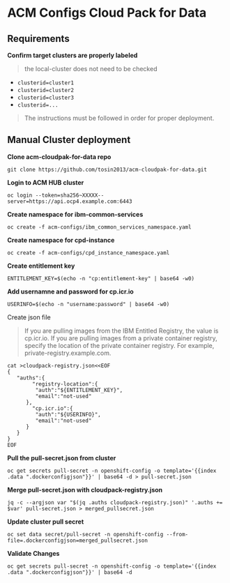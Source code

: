 # ACM Configs Cloud Pack for Data

## Requirements 
**Confirm target clusters are properly labeled**
> the local-cluster does not need to be checked
*  `clusterid=cluster1`
*  `clusterid=cluster2`
*  `clusterid=cluster3`
*  `clusterid=...`
> The instructions must be followed in order for proper deployment. 

## Manual Cluster deployment 
**Clone acm-cloudpak-for-data repo**
```
git clone https://github.com/tosin2013/acm-cloudpak-for-data.git
```

**Login to ACM HUB cluster**
```
oc login --token=sha256~XXXXX--server=https://api.ocp4.example.com:6443
```

**Create namespace for ibm-common-services**
```
oc create -f acm-configs/ibm_common_services_namespace.yaml
```

**Create namespace for cpd-instance**
```
oc create -f acm-configs/cpd_instance_namespace.yaml
```

**Create entitlement key**
```
ENTITLEMENT_KEY=$(echo -n "cp:entitlement-key" | base64 -w0)
```

**Add usernamne and password for cp.icr.io**

```
USERINFO=$(echo -n "username:password" | base64 -w0)
```

Create json file
> If you are pulling images from the IBM Entitled Registry, the value is cp.icr.io.
If you are pulling images from a private container registry, specify the location of the private container registry. For example, private-registry.example.com.

```
cat >cloudpack-registry.json<<EOF
{
   "auths":{
        "registry-location":{
         "auth":"${ENTITLEMENT_KEY}",
         "email":"not-used"
      },
        "cp.icr.io":{
         "auth":"${USERINFO}",
         "email":"not-used"
      }
   }
}
EOF
```

**Pull the pull-secret.json from cluster**
```
oc get secrets pull-secret -n openshift-config -o template='{{index .data ".dockerconfigjson"}}' | base64 -d > pull-secret.json
```

**Merge pull-secret.json with cloudpack-registry.json**
```
jq -c --argjson var "$(jq .auths cloudpack-registry.json)" '.auths += $var' pull-secret.json > merged_pullsecret.json
```

**Update cluster pull secret**
```
oc set data secret/pull-secret -n openshift-config --from-file=.dockerconfigjson=merged_pullsecret.json
```

**Validate Changes**
```
oc get secrets pull-secret -n openshift-config -o template='{{index .data ".dockerconfigjson"}}' | base64 -d
```


